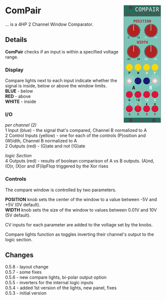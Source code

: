 # ComPair <img align="right" src="images/compair_100.png">
... is a 4HP 2 Channel Window Comparator.  

## Details
**ComPair** checks if an input is within a specified voltage range. 

### Display
Compare lights next to each input indicate whether the signal is inside, below or above the window limits.  
**BLUE** - below  
**RED** - above  
**WHITE** - inside  

### I/O
_per channel (2)_  
1 Input (blue) - the signal that's compared, Channel B normalized to A  
2 Control Inputs (yellow) - one for each of the controls (P)osition and (W)idth, Channel B normalized to A  
2 Outputs (red) - (G)ate and not (!G)ate  

_logic Section_  
4 Outputs (red) - results of boolean comparison of A vs B outputs. (A)nd, (O)r, (X)or and (F)lipFlop triggered by the Xor rises  

### Controls
The compare window is controlled by two parameters.  
  
**POSITION** knob sets the center of the window to a value between -5V and +5V (0V default).  
**WIDTH** knob sets the size of the window to values between 0.01V and 10V (5V default).  
  
CV inputs for each parameter are added to the voltage set by the knobs.  

Compare lights function as toggles inverting their channel's output to the logic section.  

## Changes
0.5.8 - layout change  
0.5.7 - some fixes  
0.5.6 - new compare lights, bi-polar output option  
0.5.5 - inverters for the internal logic inputs  
0.5.4 - added 1st version of the lights, new panel, fixes  
0.5.3 - initial version  
